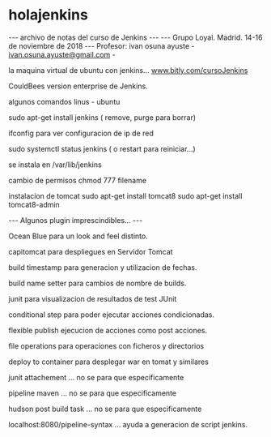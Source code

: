 # holajenkins
--- archivo de notas del curso de Jenkins ---
--- Grupo Loyal. Madrid. 14-16 de noviembre de 2018 ---
Profesor: ivan osuna ayuste -  ivan.osuna.ayuste@gmail.com - 

la maquina virtual de ubuntu con jenkins... www.bitly.com/cursoJenkins

CouldBees version enterprise de Jenkins.

algunos comandos linus - ubuntu

sudo apt-get install jenkins ( remove, purge para borrar)

ifconfig para ver configuracion de ip de red

sudo systemctl status jenkins ( o restart para reiniciar...)

se instala en /var/lib/jenkins

cambio de permisos chmod 777 filename

instalacion de tomcat 
sudo apt-get install tomcat8
sudo apt-get install tomcat8-admin


--- Algunos plugin imprescindibles... ---

Ocean Blue para un look and feel distinto.

capitomcat para despliegues en Servidor Tomcat

build timestamp para generacion y utilizacion de fechas.

build name setter para cambios de nombre de builds.

junit para visualizacion de resultados de test JUnit

conditional step para poder ejecutar acciones condicionadas.

flexible publish ejecucion de acciones como post acciones.

file operations para operaciones con ficheros y directorios

deploy to container para desplegar war en tomat y similares

junit attachement ... no se para que especificamente

pipeline maven ... no se para que especificamente

hudson post build task ... no se para que especificamente

localhost:8080/pipeline-syntax ... ayuda a generacion de script jenkins.






